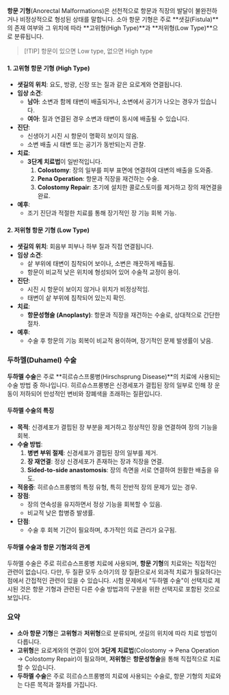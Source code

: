 **항문 기형**(Anorectal Malformations)은 선천적으로 항문과 직장의 발달이 불완전하거나 비정상적으로 형성된 상태를 말합니다. 소아 항문 기형은 주로 **샛길(Fistula)**의 존재 여부와 그 위치에 따라 **고위형(High Type)**과 **저위형(Low Type)**으로 분류됩니다.


> [!TIP] 항문이 있으면 Low type, 없으면 High type

#### 1. 고위형 항문 기형 (High Type)

- **샛길의 위치**: 요도, 방광, 신장 또는 질과 같은 요로계와 연결됩니다.
- **임상 소견**:
    - **남아**: 소변과 함께 태변이 배출되거나, 소변에서 공기가 나오는 경우가 있습니다.
    - **여아**: 질과 연결된 경우 소변과 태변이 동시에 배출될 수 있습니다.
- **진단**:
    - 신생아기 시진 시 항문이 명확히 보이지 않음.
    - 소변 배출 시 태변 또는 공기가 동반되는지 관찰.
- **치료**:
    - **3단계 치료법**이 일반적입니다.
        1. **Colostomy**: 장의 일부를 피부 표면에 연결하여 대변의 배출을 도와줌.
        2. **Pena Operation**: 항문과 직장을 재건하는 수술.
        3. **Colostomy Repair**: 초기에 설치한 콜로스토미를 제거하고 장의 재연결을 완료.
- **예후**:
    - 조기 진단과 적절한 치료를 통해 장기적인 장 기능 회복 가능.

#### 2. 저위형 항문 기형 (Low Type)

- **샛길의 위치**: 회음부 피부나 하부 질과 직접 연결됩니다.
- **임상 소견**:
    - 샅 부위에 태변이 침착되어 보이나, 소변은 깨끗하게 배출됨.
    - 항문이 비교적 낮은 위치에 형성되어 있어 수술적 교정이 용이.
- **진단**:
    - 시진 시 항문이 보이지 않거나 위치가 비정상적임.
    - 태변이 샅 부위에 침착되어 있는지 확인.
- **치료**:
    - **항문성형술 (Anoplasty)**: 항문과 직장을 재건하는 수술로, 상대적으로 간단한 절차.
- **예후**:
    - 수술 후 항문의 기능 회복이 비교적 용이하며, 장기적인 문제 발생률이 낮음.

### 두하멜(Duhamel) 수술

**두하멜 수술**은 주로 **히르슈스프룽병(Hirschsprung Disease)**의 치료에 사용되는 수술 방법 중 하나입니다. 히르슈스프룽병은 신경세포가 결핍된 장의 일부로 인해 장 운동이 저하되어 만성적인 변비와 장폐색을 초래하는 질환입니다.

#### 두하멜 수술의 특징

- **목적**: 신경세포가 결핍된 장 부분을 제거하고 정상적인 장을 연결하여 장의 기능을 회복.
- **수술 방법**:
    1. **병변 부위 절제**: 신경세포가 결핍된 장의 일부를 제거.
    2. **장 재연결**: 정상 신경세포가 존재하는 장과 직장을 연결.
    3. **Sided-to-side anastomosis**: 장의 측면을 서로 연결하여 원활한 배출을 유도.
- **적응증**: 히르슈스프룽병의 특정 유형, 특히 전반적 장의 문제가 있는 경우.
- **장점**:
    - 장의 연속성을 유지하면서 정상 기능을 회복할 수 있음.
    - 비교적 낮은 합병증 발생률.
- **단점**:
    - 수술 후 회복 기간이 필요하며, 추가적인 의료 관리가 요구됨.

#### 두하멜 수술과 항문 기형과의 관계

두하멜 수술은 주로 히르슈스프룽병 치료에 사용되며, **항문 기형**의 치료와는 직접적인 관련이 없습니다. 다만, 두 질환 모두 소아기의 장 질환으로서 외과적 치료가 필요하다는 점에서 간접적인 관련이 있을 수 있습니다. 시험 문제에서 "두하멜 수술"이 선택지로 제시된 것은 항문 기형과 관련된 다른 수술 방법과의 구분을 위한 선택지로 포함된 것으로 보입니다.

### 요약

- **소아 항문 기형**은 **고위형**과 **저위형**으로 분류되며, 샛길의 위치에 따라 치료 방법이 다릅니다.
- **고위형**은 요로계와의 연결이 있어 **3단계 치료법**(Colostomy → Pena Operation → Colostomy Repair)이 필요하며, **저위형**은 **항문성형술**을 통해 직접적으로 치료할 수 있습니다.
- **두하멜 수술**은 주로 히르슈스프룽병의 치료에 사용되는 수술로, 항문 기형의 치료와는 다른 목적과 절차를 가집니다.
